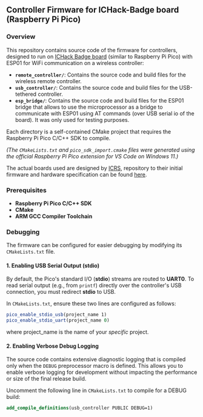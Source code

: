 ## Controller Firmware for ICHack-Badge board (Raspberry Pi Pico)

### Overview

This repository contains source code of the firmware for controllers, designed to run on [ICHack Badge board](https://github.com/ICRS/IC-Hack-Badge) (similar to Raspberry Pi Pico) with ESP01 for WiFi communication on a wireless controller:

*   **`remote_controller/`**: Contains the source code and build files for the wireless remote controller.
*   **`usb_controller/`**: Contains the source code and build files for the USB-tethered controller.
*   **`esp_bridge/`**: Contains the source code and build files for the ESP01 bridge that allows to use the microprocessor as a bridge to communicate with ESP01 using AT commands (over USB serial io of the board). It was only used for testing purposes.

Each directory is a self-contained CMake project that requires the Raspberry Pi Pico C/C++ SDK to compile.

_(The `CMakeLists.txt` and `pico_sdk_import.cmake` files were generated using the official Raspberry Pi Pico extension for VS Code on Windows 11.)_

The actual boards used are designed by [ICRS](https://github.com/ICRS), repository to their initial firmware and hardware specification can be found [here](https://github.com/ICRS/IC-Hack-Badge).

<!-- TODO: add information about ESP01 -->

### Prerequisites

*   **Raspberry Pi Pico C/C++ SDK**
*   **CMake**
*   **ARM GCC Compiler Toolchain**

<!-- ### Building the Firmware
TODO: Must be updated to specify exact platforms

1.  Navigate to the directory of the controller you wish to build (`remote_controller` or `usb_controller`).
2.  Create and navigate into a `build` directory:
    ```bash
    mkdir build
    cd build
    ```
3.  Run CMake to generate the build files:
    ```bash
    cmake ..
    ```
4.  Run Make to compile the firmware. The output will be a `.uf2` file.
    ```bash
    make
    ``` -->

### Debugging

The firmware can be configured for easier debugging by modifying its `CMakeLists.txt` file.

#### 1. Enabling USB Serial Output (stdio)

By default, the Pico's standard I/O (**stdio**) streams are routed to **UART0**. To read serial output (e.g., from `printf`) directly over the controller's USB connection, you must redirect **stdio** to USB.

In `CMakeLists.txt`, ensure these two lines are configured as follows:

```cmake
pico_enable_stdio_usb(project_name 1)
pico_enable_stdio_uart(project_name 0)
```
where project_name is the name of your _specific_ project.

#### 2. Enabling Verbose Debug Logging

The source code contains extensive diagnostic logging that is compiled only when the `DEBUG` preprocessor macro is defined. This allows you to enable verbose logging for development without impacting the performance or size of the final release build.

Uncomment the following line in `CMakeLists.txt` to compile for a DEBUG build:

```cmake
add_compile_definitions(usb_controller PUBLIC DEBUG=1)
```
